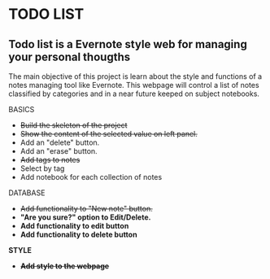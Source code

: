 TODO LIST
=========

Todo list is a Evernote style web for managing your personal thougths
---------------------------------------------------------------------

The main objective of this project is learn about the style and functions of a notes managing tool like Evernote. This webpage
will control a list of notes classified by categories and in a near future keeped on subject notebooks.

BASICS
- <del>Build the skeleton of the project</del>
- <del>Show the content of the selected value on left panel.</del>
- Add an "delete" button.
- Add an "erase" button.
- <del>Add tags to notes</del>
- Select by tag
- Add notebook for each collection of notes

DATABASE
- <del>Add functionality to "New note" button.</del>
- <b>"Are you sure?" option to Edit/Delete.
- Add functionality to edit button
- Add functionality to delete button

STYLE
- <del>Add style to the webpage</del>